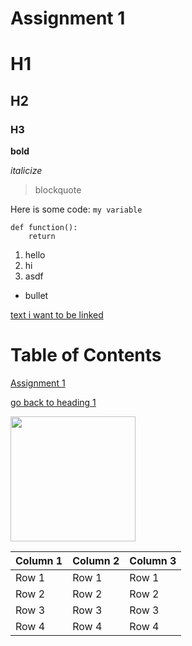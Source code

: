 # Assignment 1

# H1
## H2
### H3

**bold**

*italicize*

> blockquote

Here is some code: `my variable`


```
def function():
    return
```

1. hello
2. hi
3. asdf

- bullet

[text i want to be linked](https://www.google.com)

# Table of Contents
[Assignment 1](assignments/assignment1.md)
 
[go back to heading 1](#h1)

<img src="https://m.media-amazon.com/images/I/717VleQPsjL.jpg" width="200" />

| Column 1 | Column 2 | Column 3 |
|----------|----------|----------|
| Row 1    | Row 1    | Row 1    |
| Row 2    | Row 2    | Row 2    |
| Row 3    | Row 3    | Row 3    |
| Row 4    | Row 4    | Row 4    |



